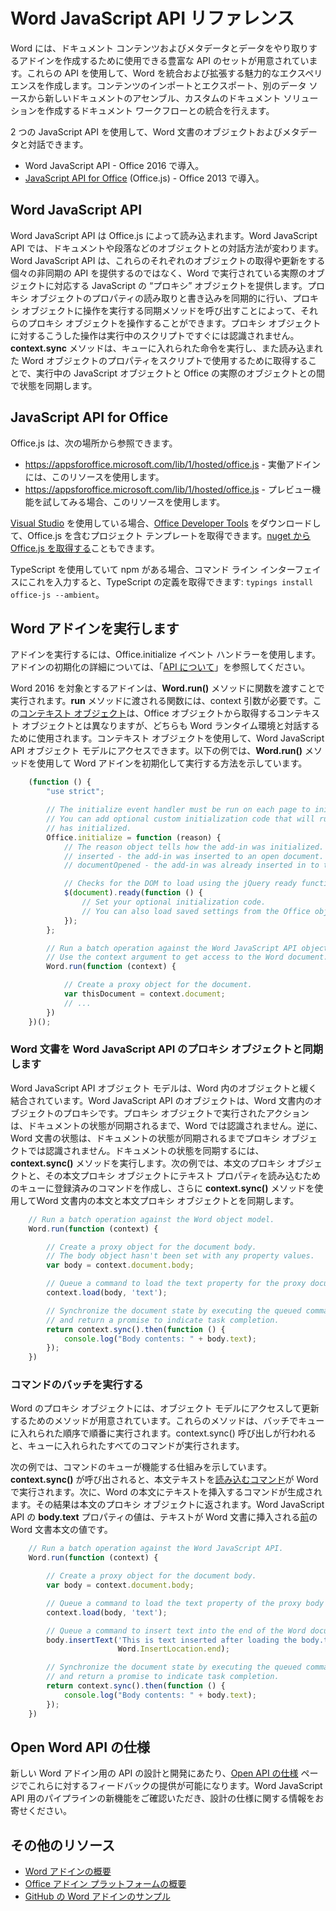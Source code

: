 # <a name="word-javascript-api-reference"></a>Word JavaScript API リファレンス

Word には、ドキュメント コンテンツおよびメタデータとデータをやり取りするアドインを作成するために使用できる豊富な API のセットが用意されています。これらの API を使用して、Word を統合および拡張する魅力的なエクスペリエンスを作成します。コンテンツのインポートとエクスポート、別のデータ ソースから新しいドキュメントのアセンブル、カスタムのドキュメント ソリューションを作成するドキュメント ワークフローとの統合を行えます。

2 つの JavaScript API を使用して、Word 文書のオブジェクトおよびメタデータと対話できます。

- Word JavaScript API - Office 2016 で導入。
- [JavaScript API for Office](../javascript-api-for-office.md) (Office.js) - Office 2013 で導入。

## <a name="word-javascript-api"></a>Word JavaScript API

Word JavaScript API は Office.js によって読み込まれます。Word JavaScript API では、ドキュメントや段落などのオブジェクトとの対話方法が変わります。Word JavaScript API は、これらのそれぞれのオブジェクトの取得や更新をする個々の非同期の API を提供するのではなく、Word で実行されている実際のオブジェクトに対応する JavaScript の “プロキシ” オブジェクトを提供します。プロキシ オブジェクトのプロパティの読み取りと書き込みを同期的に行い、プロキシ オブジェクトに操作を実行する同期メソッドを呼び出すことによって、それらのプロキシ オブジェクトを操作することができます。プロキシ オブジェクトに対するこうした操作は実行中のスクリプトですぐには認識されません。**context.sync** メソッドは、キューに入れられた命令を実行し、また読み込まれた Word オブジェクトのプロパティをスクリプトで使用するために取得することで、実行中の JavaScript オブジェクトと Office の実際のオブジェクトとの間で状態を同期します。

## <a name="javascript-api-for-office"></a>JavaScript API for Office

Office.js は、次の場所から参照できます。

* https://appsforoffice.microsoft.com/lib/1/hosted/office.js - 実働アドインには、このリソースを使用します。
* https://appsforoffice.microsoft.com/lib/1/hosted/office.js - プレビュー機能を試してみる場合、このリソースを使用します。

[Visual Studio](https://www.visualstudio.com/products/free-developer-offers-vs) を使用している場合、[Office Developer Tools](https://www.visualstudio.com/features/office-tools-vs.aspx) をダウンロードして、Office.js を含むプロジェクト テンプレートを取得できます。[nuget から Office.js を取得する](https://www.nuget.org/packages/Microsoft.Office.js/)こともできます。

TypeScript を使用していて npm がある場合、コマンド ライン インターフェイスにこれを入力すると、TypeScript の定義を取得できます: ```typings install office-js --ambient```。

## <a name="running-word-add-ins"></a>Word アドインを実行します

アドインを実行するには、Office.initialize イベント ハンドラーを使用します。アドインの初期化の詳細については、「[API について](../../docs/develop/understanding-the-javascript-api-for-office.md)」を参照してください。

Word 2016 を対象とするアドインは、**Word.run()** メソッドに関数を渡すことで実行されます。**run** メソッドに渡される関数には、context 引数が必要です。この[コンテキスト オブジェクト](../../reference/word/requestcontext.md)は、Office オブジェクトから取得するコンテキスト オブジェクトとは異なりますが、どちらも Word ランタイム環境と対話するために使用されます。コンテキスト オブジェクトを使用して、Word JavaScript API オブジェクト モデルにアクセスできます。以下の例では、**Word.run()** メソッドを使用して Word アドインを初期化して実行する方法を示しています。

```js
    (function () {
        "use strict";

        // The initialize event handler must be run on each page to initialize Office JS.
        // You can add optional custom initialization code that will run after OfficeJS
        // has initialized.
        Office.initialize = function (reason) {
            // The reason object tells how the add-in was initialized. The values can be:
            // inserted - the add-in was inserted to an open document.
            // documentOpened - the add-in was already inserted in to the document and the document was opened.

            // Checks for the DOM to load using the jQuery ready function.
            $(document).ready(function () {
                // Set your optional initialization code.
                // You can also load saved settings from the Office object.
            });
        };

        // Run a batch operation against the Word JavaScript API object model.
        // Use the context argument to get access to the Word document.
        Word.run(function (context) {

            // Create a proxy object for the document.
            var thisDocument = context.document;
            // ...
        })
    })();
```

### <a name="synchronizing-word-documents-with-word-javascript-api-proxy-objects"></a>Word 文書を Word JavaScript API のプロキシ オブジェクトと同期します

Word JavaScript API オブジェクト モデルは、Word 内のオブジェクトと緩く結合されています。Word JavaScript API のオブジェクトは、Word 文書内のオブジェクトのプロキシです。プロキシ オブジェクトで実行されたアクションは、ドキュメントの状態が同期されるまで、Word では認識されません。逆に、Word 文書の状態は、ドキュメントの状態が同期されるまでプロキシ オブジェクトでは認識されません。ドキュメントの状態を同期するには、**context.sync()** メソッドを実行します。次の例では、本文のプロキシ オブジェクトと、その本文プロキシ オブジェクトにテキスト プロパティを読み込むためのキューに登録済みのコマンドを作成し、さらに **context.sync()** メソッドを使用してWord 文書内の本文と本文プロキシ オブジェクトとを同期します。

```js
    // Run a batch operation against the Word object model.
    Word.run(function (context) {

        // Create a proxy object for the document body.
        // The body object hasn't been set with any property values.
        var body = context.document.body;

        // Queue a command to load the text property for the proxy document body object.
        context.load(body, 'text');

        // Synchronize the document state by executing the queued commands,
        // and return a promise to indicate task completion.
        return context.sync().then(function () {
            console.log("Body contents: " + body.text);
        });
    })
```

### <a name="executing-a-batch-of-commands"></a>コマンドのバッチを実行する

Word のプロキシ オブジェクトには、オブジェクト モデルにアクセスして更新するためのメソッドが用意されています。これらのメソッドは、バッチでキューに入れられた順序で順番に実行されます。context.sync() 呼び出しが行われると、キューに入れられたすべてのコマンドが実行されます。

次の例では、コマンドのキューが機能する仕組みを示しています。**context.sync()** が呼び出されると、本文テキストを[読み込むコマンド](../../reference/word/loadoption.md)が Word で実行されます。次に、Word の本文にテキストを挿入するコマンドが生成されます。その結果は本文のプロキシ オブジェクトに返されます。Word JavaScript API の **body.text** プロパティの値は、テキストが Word 文書に挿入される<u>前</u>の Word 文書本文の値です。


```js
    // Run a batch operation against the Word JavaScript API.
    Word.run(function (context) {

        // Create a proxy object for the document body.
        var body = context.document.body;

        // Queue a command to load the text property of the proxy body object.
        context.load(body, 'text');

        // Queue a command to insert text into the end of the Word document body.
        body.insertText('This is text inserted after loading the body.text property',
                        Word.InsertLocation.end);

        // Synchronize the document state by executing the queued commands,
        // and return a promise to indicate task completion.
        return context.sync().then(function () {
            console.log("Body contents: " + body.text);
        });
    })
```

## <a name="open-word-api-specifications"></a>Open Word API の仕様

新しい Word アドイン用の API の設計と開発にあたり、[Open API の仕様](../../reference/openspec.md) ページでこれらに対するフィードバックの提供が可能になります。Word JavaScript API 用のパイプラインの新機能をご確認いただき、設計の仕様に関する情報をお寄せください。

## <a name="additional-resources"></a>その他のリソース

* [Word アドインの概要](../../docs/word/word-add-ins-programming-overview.md )
* [Office アドイン プラットフォームの概要](../../docs/overview/office-add-ins.md)
* [GitHub の Word アドインのサンプル](https://github.com/OfficeDev?utf8=%E2%9C%93&query=Word)
